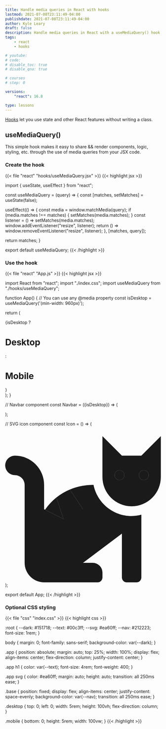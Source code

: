 ```yaml
---
title: Handle media queries in React with hooks
lastmod: 2021-07-08T23:11:49-04:00
publishdate: 2021-07-08T23:11:49-04:00
author: Kyle Leary
draft: false
description: Handle media queries in React with a useMediaQuery() hook
tags: 
    - react
    - hooks

# youtube: 
# code: 
# disable_toc: true
# disable_qna: true

# courses
# step: 0

versions: 
    "react": 16.8

type: lessons
---
```


[Hooks](https://reactjs.org/docs/hooks-intro.html) let you use state and other React features without writing a class.

## useMediaQuery()

This simple hook makes it easy to share &&  render components, logic, styling, etc. through the use of media queries from your JSX code. 

### Create the hook

{{< file "react" "hooks/useMediaQuery.jsx" >}}
{{< highlight jsx >}}

import { useState, useEffect } from "react";

const useMediaQuery = (query) => {
  const [matches, setMatches] = useState(false);

  useEffect(() => {
    const media = window.matchMedia(query);
    if (media.matches !== matches) {
      setMatches(media.matches);
    }
    const listener = () => setMatches(media.matches);
    window.addEventListener("resize", listener);
    return () => window.removeEventListener("resize", listener);
  }, [matches, query]);

  return matches;
}

export default useMediaQuery;
{{< /highlight >}}

### Use the hook

{{< file "react" "App.js" >}}
{{< highlight jsx >}}

import React from "react";
import "./index.css";
import useMediaQuery from "./hooks/useMediaQuery";

function App() {
  // You can use any @media property
  const isDesktop = useMediaQuery('(min-width: 960px)');

  return (
    <div className="App">
      {isDesktop ? <h1>Desktop</h1> : <h1>Mobile</h1>}
      <Navbar isDesktop={isDesktop}/>
    </div>
  );
}

// Navbar component
const Navbar = ({isDesktop}) => (
  <nav className={`base ${isDesktop ? "desktop" : "mobile"}`}>
    <Icon />
    <Icon />
    <Icon />
    <Icon />
  </nav>
);


// SVG icon component
const Icon = () => (
  <svg viewBox="0 0 512 512">
    <path
      fill="currentColor"
      d="M448 96h-64l-64-64v134.4a96 96 0 0 0 192 0V32zm-72 80a16 16 0 1 1 16-16 16 16 0 0 1-16 16zm80 0a16 16 0 1 1 16-16 16 16 0 0 1-16 16zm-165.41 16a204.07 204.07 0 0 0-34.59 2.89V272l-43.15-64.73a183.93 183.93 0 0 0-44.37 26.17L192 304l-60.94-30.47L128 272v-80a96.1 96.1 0 0 0-96-96 32 32 0 0 0 0 64 32 32 0 0 1 32 32v256a64.06 64.06 0 0 0 64 64h176a16 16 0 0 0 16-16v-16a32 32 0 0 0-32-32h-32l128-96v144a16 16 0 0 0 16 16h32a16 16 0 0 0 16-16V289.86a126.78 126.78 0 0 1-32 4.54c-61.81 0-113.52-44.05-125.41-102.4z"
    />
    <path
      fill="currentColor"
      d="M376 144a16 16 0 1 0 16 16 16 16 0 0 0-16-16zm80 0a16 16 0 1 0 16 16 16 16 0 0 0-16-16zM131.06 273.53L192 304l-23.52-70.56a192.06 192.06 0 0 0-37.42 40.09zM256 272v-77.11a198.62 198.62 0 0 0-43.15 12.38z"
    />
  </svg>
);

export default App;
{{< /highlight >}}

### Optional CSS styling

{{< file "css" "index.css" >}}
{{< highlight css >}}

:root {
  --dark: #151718;
  --text: #00c3ff;
  --svg: #ea60ff;
  --nav: #212223;
  font-size: 1rem;
}

body {
  margin: 0;
  font-family: sans-serif;
  background-color: var(--dark);
}

.app {
  position: absolute;
  margin: auto;
  top: 25%;
  width: 100%;
  display: flex;
  align-items: center;
  flex-direction: column;
  justify-content: center;
}

.app h1 {
  color: var(--text);
  font-size: 4rem;
  font-weight: 400;
}

.app svg {
  color: #ea60ff;
  margin: auto;
  height: auto;
  transition: all 250ms ease;
}

.base {
  position: fixed;
  display: flex;
  align-items: center;
  justify-content: space-evenly;
  background-color: var(--nav);
  transition: all 250ms ease;
}

.desktop {
  top: 0;
  left: 0;
  width: 5rem;
  height: 100vh;
  flex-direction: column;
}

.mobile {
  bottom: 0;
  height: 5rem;
  width: 100vw;
}
{{< /highlight >}}